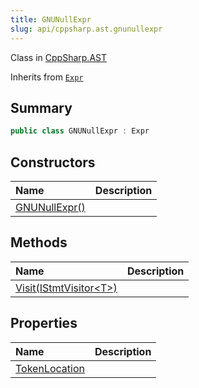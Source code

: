 ```yaml
---
title: GNUNullExpr
slug: api/cppsharp.ast.gnunullexpr
---
```

Class in [CppSharp.AST](/api/cppsharp/ast)

Inherits from [`Expr`](/api/cppsharp/ast/expr)

## Summary



```csharp
public class GNUNullExpr : Expr
```

## Constructors

|Name|Description|
|:---|:---|
|[GNUNullExpr\(\)](/api/cppsharp/ast/gnunullexpr//ctor)||

## Methods

|Name|Description|
|:---|:---|
|[Visit\(IStmtVisitor\<T\>\)](/api/cppsharp/ast/gnunullexpr/visit)||

## Properties

|Name|Description|
|:---|:---|
|[TokenLocation](/api/cppsharp/ast/gnunullexpr/tokenlocation)||

